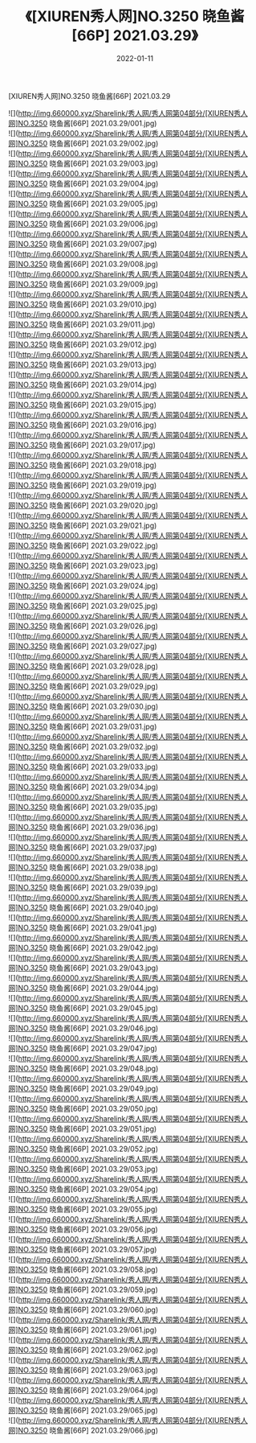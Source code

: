 ﻿---
layout: post
title:  《[XIUREN秀人网]NO.3250 晓鱼酱[66P] 2021.03.29》
date:   2022-01-11
img: http://img.660000.xyz/Sharelink/秀人网/秀人网第04部分/[XIUREN秀人网]NO.3250 晓鱼酱[66P] 2021.03.29/000.jpg
categories: [美女, 清纯, 唯美]
---

[XIUREN秀人网]NO.3250 晓鱼酱[66P] 2021.03.29

 ![](http://img.660000.xyz/Sharelink/秀人网/秀人网第04部分/[XIUREN秀人网]NO.3250 晓鱼酱[66P] 2021.03.29/001.jpg) <br>![](http://img.660000.xyz/Sharelink/秀人网/秀人网第04部分/[XIUREN秀人网]NO.3250 晓鱼酱[66P] 2021.03.29/002.jpg) <br>![](http://img.660000.xyz/Sharelink/秀人网/秀人网第04部分/[XIUREN秀人网]NO.3250 晓鱼酱[66P] 2021.03.29/003.jpg) <br>![](http://img.660000.xyz/Sharelink/秀人网/秀人网第04部分/[XIUREN秀人网]NO.3250 晓鱼酱[66P] 2021.03.29/004.jpg) <br>![](http://img.660000.xyz/Sharelink/秀人网/秀人网第04部分/[XIUREN秀人网]NO.3250 晓鱼酱[66P] 2021.03.29/005.jpg) <br>![](http://img.660000.xyz/Sharelink/秀人网/秀人网第04部分/[XIUREN秀人网]NO.3250 晓鱼酱[66P] 2021.03.29/006.jpg) <br>![](http://img.660000.xyz/Sharelink/秀人网/秀人网第04部分/[XIUREN秀人网]NO.3250 晓鱼酱[66P] 2021.03.29/007.jpg) <br>![](http://img.660000.xyz/Sharelink/秀人网/秀人网第04部分/[XIUREN秀人网]NO.3250 晓鱼酱[66P] 2021.03.29/008.jpg) <br>![](http://img.660000.xyz/Sharelink/秀人网/秀人网第04部分/[XIUREN秀人网]NO.3250 晓鱼酱[66P] 2021.03.29/009.jpg) <br>![](http://img.660000.xyz/Sharelink/秀人网/秀人网第04部分/[XIUREN秀人网]NO.3250 晓鱼酱[66P] 2021.03.29/010.jpg) <br>![](http://img.660000.xyz/Sharelink/秀人网/秀人网第04部分/[XIUREN秀人网]NO.3250 晓鱼酱[66P] 2021.03.29/011.jpg) <br>![](http://img.660000.xyz/Sharelink/秀人网/秀人网第04部分/[XIUREN秀人网]NO.3250 晓鱼酱[66P] 2021.03.29/012.jpg) <br>![](http://img.660000.xyz/Sharelink/秀人网/秀人网第04部分/[XIUREN秀人网]NO.3250 晓鱼酱[66P] 2021.03.29/013.jpg) <br>![](http://img.660000.xyz/Sharelink/秀人网/秀人网第04部分/[XIUREN秀人网]NO.3250 晓鱼酱[66P] 2021.03.29/014.jpg) <br>![](http://img.660000.xyz/Sharelink/秀人网/秀人网第04部分/[XIUREN秀人网]NO.3250 晓鱼酱[66P] 2021.03.29/015.jpg) <br>![](http://img.660000.xyz/Sharelink/秀人网/秀人网第04部分/[XIUREN秀人网]NO.3250 晓鱼酱[66P] 2021.03.29/016.jpg) <br>![](http://img.660000.xyz/Sharelink/秀人网/秀人网第04部分/[XIUREN秀人网]NO.3250 晓鱼酱[66P] 2021.03.29/017.jpg) <br>![](http://img.660000.xyz/Sharelink/秀人网/秀人网第04部分/[XIUREN秀人网]NO.3250 晓鱼酱[66P] 2021.03.29/018.jpg) <br>![](http://img.660000.xyz/Sharelink/秀人网/秀人网第04部分/[XIUREN秀人网]NO.3250 晓鱼酱[66P] 2021.03.29/019.jpg) <br>![](http://img.660000.xyz/Sharelink/秀人网/秀人网第04部分/[XIUREN秀人网]NO.3250 晓鱼酱[66P] 2021.03.29/020.jpg) <br>![](http://img.660000.xyz/Sharelink/秀人网/秀人网第04部分/[XIUREN秀人网]NO.3250 晓鱼酱[66P] 2021.03.29/021.jpg) <br>![](http://img.660000.xyz/Sharelink/秀人网/秀人网第04部分/[XIUREN秀人网]NO.3250 晓鱼酱[66P] 2021.03.29/022.jpg) <br>![](http://img.660000.xyz/Sharelink/秀人网/秀人网第04部分/[XIUREN秀人网]NO.3250 晓鱼酱[66P] 2021.03.29/023.jpg) <br>![](http://img.660000.xyz/Sharelink/秀人网/秀人网第04部分/[XIUREN秀人网]NO.3250 晓鱼酱[66P] 2021.03.29/024.jpg) <br>![](http://img.660000.xyz/Sharelink/秀人网/秀人网第04部分/[XIUREN秀人网]NO.3250 晓鱼酱[66P] 2021.03.29/025.jpg) <br>![](http://img.660000.xyz/Sharelink/秀人网/秀人网第04部分/[XIUREN秀人网]NO.3250 晓鱼酱[66P] 2021.03.29/026.jpg) <br>![](http://img.660000.xyz/Sharelink/秀人网/秀人网第04部分/[XIUREN秀人网]NO.3250 晓鱼酱[66P] 2021.03.29/027.jpg) <br>![](http://img.660000.xyz/Sharelink/秀人网/秀人网第04部分/[XIUREN秀人网]NO.3250 晓鱼酱[66P] 2021.03.29/028.jpg) <br>![](http://img.660000.xyz/Sharelink/秀人网/秀人网第04部分/[XIUREN秀人网]NO.3250 晓鱼酱[66P] 2021.03.29/029.jpg) <br>![](http://img.660000.xyz/Sharelink/秀人网/秀人网第04部分/[XIUREN秀人网]NO.3250 晓鱼酱[66P] 2021.03.29/030.jpg) <br>![](http://img.660000.xyz/Sharelink/秀人网/秀人网第04部分/[XIUREN秀人网]NO.3250 晓鱼酱[66P] 2021.03.29/031.jpg) <br>![](http://img.660000.xyz/Sharelink/秀人网/秀人网第04部分/[XIUREN秀人网]NO.3250 晓鱼酱[66P] 2021.03.29/032.jpg) <br>![](http://img.660000.xyz/Sharelink/秀人网/秀人网第04部分/[XIUREN秀人网]NO.3250 晓鱼酱[66P] 2021.03.29/033.jpg) <br>![](http://img.660000.xyz/Sharelink/秀人网/秀人网第04部分/[XIUREN秀人网]NO.3250 晓鱼酱[66P] 2021.03.29/034.jpg) <br>![](http://img.660000.xyz/Sharelink/秀人网/秀人网第04部分/[XIUREN秀人网]NO.3250 晓鱼酱[66P] 2021.03.29/035.jpg) <br>![](http://img.660000.xyz/Sharelink/秀人网/秀人网第04部分/[XIUREN秀人网]NO.3250 晓鱼酱[66P] 2021.03.29/036.jpg) <br>![](http://img.660000.xyz/Sharelink/秀人网/秀人网第04部分/[XIUREN秀人网]NO.3250 晓鱼酱[66P] 2021.03.29/037.jpg) <br>![](http://img.660000.xyz/Sharelink/秀人网/秀人网第04部分/[XIUREN秀人网]NO.3250 晓鱼酱[66P] 2021.03.29/038.jpg) <br>![](http://img.660000.xyz/Sharelink/秀人网/秀人网第04部分/[XIUREN秀人网]NO.3250 晓鱼酱[66P] 2021.03.29/039.jpg) <br>![](http://img.660000.xyz/Sharelink/秀人网/秀人网第04部分/[XIUREN秀人网]NO.3250 晓鱼酱[66P] 2021.03.29/040.jpg) <br>![](http://img.660000.xyz/Sharelink/秀人网/秀人网第04部分/[XIUREN秀人网]NO.3250 晓鱼酱[66P] 2021.03.29/041.jpg) <br>![](http://img.660000.xyz/Sharelink/秀人网/秀人网第04部分/[XIUREN秀人网]NO.3250 晓鱼酱[66P] 2021.03.29/042.jpg) <br>![](http://img.660000.xyz/Sharelink/秀人网/秀人网第04部分/[XIUREN秀人网]NO.3250 晓鱼酱[66P] 2021.03.29/043.jpg) <br>![](http://img.660000.xyz/Sharelink/秀人网/秀人网第04部分/[XIUREN秀人网]NO.3250 晓鱼酱[66P] 2021.03.29/044.jpg) <br>![](http://img.660000.xyz/Sharelink/秀人网/秀人网第04部分/[XIUREN秀人网]NO.3250 晓鱼酱[66P] 2021.03.29/045.jpg) <br>![](http://img.660000.xyz/Sharelink/秀人网/秀人网第04部分/[XIUREN秀人网]NO.3250 晓鱼酱[66P] 2021.03.29/046.jpg) <br>![](http://img.660000.xyz/Sharelink/秀人网/秀人网第04部分/[XIUREN秀人网]NO.3250 晓鱼酱[66P] 2021.03.29/047.jpg) <br>![](http://img.660000.xyz/Sharelink/秀人网/秀人网第04部分/[XIUREN秀人网]NO.3250 晓鱼酱[66P] 2021.03.29/048.jpg) <br>![](http://img.660000.xyz/Sharelink/秀人网/秀人网第04部分/[XIUREN秀人网]NO.3250 晓鱼酱[66P] 2021.03.29/049.jpg) <br>![](http://img.660000.xyz/Sharelink/秀人网/秀人网第04部分/[XIUREN秀人网]NO.3250 晓鱼酱[66P] 2021.03.29/050.jpg) <br>![](http://img.660000.xyz/Sharelink/秀人网/秀人网第04部分/[XIUREN秀人网]NO.3250 晓鱼酱[66P] 2021.03.29/051.jpg) <br>![](http://img.660000.xyz/Sharelink/秀人网/秀人网第04部分/[XIUREN秀人网]NO.3250 晓鱼酱[66P] 2021.03.29/052.jpg) <br>![](http://img.660000.xyz/Sharelink/秀人网/秀人网第04部分/[XIUREN秀人网]NO.3250 晓鱼酱[66P] 2021.03.29/053.jpg) <br>![](http://img.660000.xyz/Sharelink/秀人网/秀人网第04部分/[XIUREN秀人网]NO.3250 晓鱼酱[66P] 2021.03.29/054.jpg) <br>![](http://img.660000.xyz/Sharelink/秀人网/秀人网第04部分/[XIUREN秀人网]NO.3250 晓鱼酱[66P] 2021.03.29/055.jpg) <br>![](http://img.660000.xyz/Sharelink/秀人网/秀人网第04部分/[XIUREN秀人网]NO.3250 晓鱼酱[66P] 2021.03.29/056.jpg) <br>![](http://img.660000.xyz/Sharelink/秀人网/秀人网第04部分/[XIUREN秀人网]NO.3250 晓鱼酱[66P] 2021.03.29/057.jpg) <br>![](http://img.660000.xyz/Sharelink/秀人网/秀人网第04部分/[XIUREN秀人网]NO.3250 晓鱼酱[66P] 2021.03.29/058.jpg) <br>![](http://img.660000.xyz/Sharelink/秀人网/秀人网第04部分/[XIUREN秀人网]NO.3250 晓鱼酱[66P] 2021.03.29/059.jpg) <br>![](http://img.660000.xyz/Sharelink/秀人网/秀人网第04部分/[XIUREN秀人网]NO.3250 晓鱼酱[66P] 2021.03.29/060.jpg) <br>![](http://img.660000.xyz/Sharelink/秀人网/秀人网第04部分/[XIUREN秀人网]NO.3250 晓鱼酱[66P] 2021.03.29/061.jpg) <br>![](http://img.660000.xyz/Sharelink/秀人网/秀人网第04部分/[XIUREN秀人网]NO.3250 晓鱼酱[66P] 2021.03.29/062.jpg) <br>![](http://img.660000.xyz/Sharelink/秀人网/秀人网第04部分/[XIUREN秀人网]NO.3250 晓鱼酱[66P] 2021.03.29/063.jpg) <br>![](http://img.660000.xyz/Sharelink/秀人网/秀人网第04部分/[XIUREN秀人网]NO.3250 晓鱼酱[66P] 2021.03.29/064.jpg) <br>![](http://img.660000.xyz/Sharelink/秀人网/秀人网第04部分/[XIUREN秀人网]NO.3250 晓鱼酱[66P] 2021.03.29/065.jpg) <br>![](http://img.660000.xyz/Sharelink/秀人网/秀人网第04部分/[XIUREN秀人网]NO.3250 晓鱼酱[66P] 2021.03.29/066.jpg) <br>